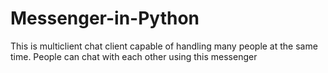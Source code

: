 # Messenger-in-Python
This is multiclient chat client capable of handling many people at the same time.
People can chat with each other using this messenger
